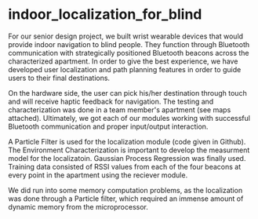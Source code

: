 # indoor_localization_for_blind

For our senior design project, we built wrist wearable devices that would provide indoor navigation to
blind people. They function through Bluetooth communication with strategically positioned Bluetooth
beacons across the characterized apartment. In order to give the best experience, we have developed user
localization and path planning features in order to guide users to their final destinations. 

On the hardware side, the user can pick his/her destination through touch and will receive haptic feedback for navigation.
The testing and characterization was done in a team member's apartment (see maps attached). Ultimately, we got each of our
modules working with successful Bluetooth communication and proper input/output interaction.

A Particle Filter is used for the localization module (code given in Github). The Environment Characterization
is important to develop the measurment model for the localizatoin. Gaussian Process Regression was
finally used. Training data consisted of RSSI values from each of the four beacons at every point in the 
apartment using the reciever module. 

We did run into some memory computation problems, as the localization was done through a
Particle filter, which required an immense amount of dynamic memory from the microprocessor.